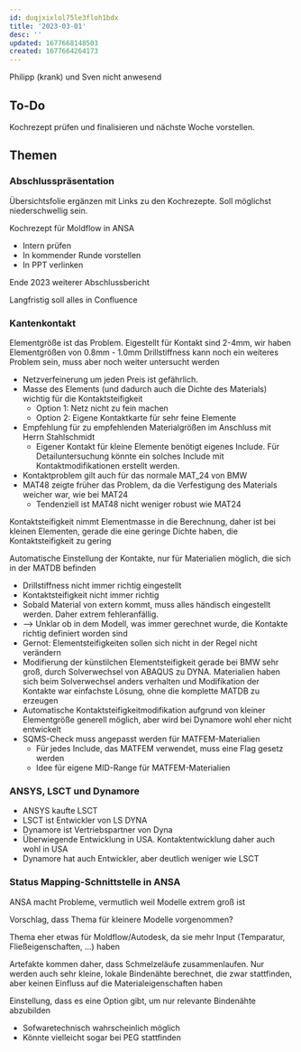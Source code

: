 ```yaml
---
id: duqjxixlol75le3floh1bdx
title: '2023-03-01'
desc: ''
updated: 1677668148503
created: 1677664264173
---
```

Philipp (krank) und Sven nicht anwesend

## To-Do
Kochrezept prüfen und finalisieren und nächste Woche vorstellen.

## Themen
### Abschlusspräsentation
Übersichtsfolie ergänzen mit Links zu den Kochrezepte. Soll möglichst niederschwellig sein.

Kochrezept für Moldflow in ANSA
- Intern prüfen
- In kommender Runde vorstellen
- In PPT verlinken

Ende 2023 weiterer Abschlussbericht

Langfristig soll alles in Confluence

### Kantenkontakt
Elementgröße ist das Problem. Eigestellt für Kontakt sind 2-4mm, wir haben Elementgrößen von 0.8mm - 1.0mm
Drillstiffness kann noch ein weiteres Problem sein, muss aber noch weiter untersucht werden
- Netzverfeinerung um jeden Preis ist gefährlich.
- Masse des Elements (und dadurch auch die Dichte des Materials) wichtig für die Kontaktsteifigkeit
  - Option 1: Netz nicht zu fein machen
  - Option 2: Eigene Kontaktkarte für sehr feine Elemente
- Empfehlung für zu empfehlenden Materialgrößen im Anschluss mit Herrn Stahlschmidt
  - Eigener Kontakt für kleine Elemente benötigt eigenes Include. Für Detailuntersuchung könnte ein solches Include mit Kontaktmodifikationen erstellt werden.
- Kontaktproblem gilt auch für das normale MAT_24 von BMW
- MAT48 zeigte früher das Problem, da die Verfestigung des Materials weicher war, wie bei MAT24
  - Tendenziell ist MAT48 nicht weniger robust wie MAT24

Kontaktsteifigkeit nimmt Elementmasse in die Berechnung, daher ist bei kleinen Elementen, gerade die eine geringe Dichte haben, die Kontaktsteifigkeit zu gering

Automatische Einstellung der Kontakte, nur für Materialien möglich, die sich in der MATDB befinden
- Drillstiffness nicht immer richtig eingestellt
- Kontaktsteifigkeit nicht immer richtig
- Sobald Material von extern kommt, muss alles händisch eingestellt werden. Daher extrem fehleranfällig.
- --> Unklar ob in dem Modell, was immer gerechnet wurde, die Kontakte richtig definiert worden sind
- Gernot: Elementsteifigkeiten sollen sich nicht in der Regel nicht verändern
- Modifierung der künstilchen Elementsteifigkeit gerade bei BMW sehr groß, durch Solverwechsel von ABAQUS zu DYNA. Materialien haben sich beim Solverwechsel anders verhalten und Modifikation der Kontakte war einfachste Lösung, ohne die komplette MATDB zu erzeugen
- Automatische Kontaktsteifigkeitmodifikation aufgrund von kleiner Elementgröße generell möglich, aber wird bei Dynamore wohl eher nicht entwickelt
- SQMS-Check muss angepasst werden für MATFEM-Materialien
  - Für jedes Include, das MATFEM verwendet, muss eine Flag gesetz werden
  - Idee für eigene MID-Range für MATFEM-Materialien

### ANSYS, LSCT und Dynamore
- ANSYS kaufte LSCT
- LSCT ist Entwickler von LS DYNA
- Dynamore ist Vertriebspartner von Dyna
- Überwiegende Entwicklung in USA. Kontaktentwicklung daher auch wohl in USA
- Dynamore hat auch Entwickler, aber deutlich weniger wie LSCT

### Status Mapping-Schnittstelle in ANSA 
ANSA macht Probleme, vermutlich weil Modelle extrem groß ist

Vorschlag, dass Thema für kleinere Modelle vorgenommen?

Thema eher etwas für Moldflow/Autodesk, da sie mehr Input (Temparatur, Fließeigenschaften, ...) haben

Artefakte kommen daher, dass Schmelzeläufe zusammenlaufen. Nur werden auch sehr kleine, lokale Bindenähte berechnet, die zwar stattfinden, aber keinen Einfluss auf die Materialeigenschaften haben

Einstellung, dass es eine Option gibt, um nur relevante Bindenähte abzubilden
- Sofwaretechnisch wahrscheinlich möglich
- Könnte vielleicht sogar bei PEG stattfinden


